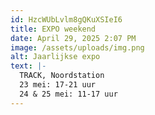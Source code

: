 ```yaml
---
id: HzcWUbLvlm8gQKuXSIeI6
title: EXPO weekend
date: April 29, 2025 2:07 PM
image: /assets/uploads/img.png
alt: Jaarlijkse expo
text: |-
  TRACK, Noordstation
  23 mei: 17-21 uur
  24 & 25 mei: 11-17 uur
---
```

